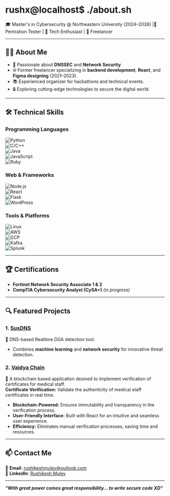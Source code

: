# **rushx@localhost$ ./about.sh**  
🎓 Master's in Cybersecurity @ Northeastern University (2024–2026) |🪼Pentration Tester | 🌟 Tech Enthusiast | 💼 Freelancer  

---

## 👨‍💻 **About Me**  
- 🌟 Passionate about **DNSSEC** and **Network Security**.  
- 🌐 Former freelancer specializing in **backend development**, **React**, and **Figma designing** (2021–2023).  
- 📚 Experienced organizer for hackathons and technical events.  
- 🔒 Exploring cutting-edge technologies to secure the digital world.

---

## 🛠️ **Technical Skills**  
### Programming Languages  
![Python](https://img.shields.io/badge/-Python-3776AB?logo=python&logoColor=white)  
![C/C++](https://img.shields.io/badge/-C%2FC++-00599C?logo=cplusplus&logoColor=white)  
![Java](https://img.shields.io/badge/-Java-007396?logo=java&logoColor=white)  
![JavaScript](https://img.shields.io/badge/-JavaScript-F7DF1E?logo=javascript&logoColor=black)  
![Ruby](https://img.shields.io/badge/-Ruby-CC342D?logo=ruby&logoColor=white)  

### Web & Frameworks  
![Node.js](https://img.shields.io/badge/-Node.js-339933?logo=node.js&logoColor=white)  
![React](https://img.shields.io/badge/-React-61DAFB?logo=react&logoColor=black)  
![Flask](https://img.shields.io/badge/-Flask-000000?logo=flask&logoColor=white)  
![WordPress](https://img.shields.io/badge/-WordPress-21759B?logo=wordpress&logoColor=white)  

### Tools & Platforms  
![Linux](https://img.shields.io/badge/-Linux-FCC624?logo=linux&logoColor=black)  
![AWS](https://img.shields.io/badge/-AWS-FF9900?logo=amazonaws&logoColor=white)  
![GCP](https://img.shields.io/badge/-GCP-4285F4?logo=googlecloud&logoColor=white)  
![Kafka](https://img.shields.io/badge/-Kafka-231F20?logo=apachekafka&logoColor=white)  
![Splunk](https://img.shields.io/badge/-Splunk-000000?logo=splunk&logoColor=white)  

---

## 🏆 **Certifications**  
- **Fortinet Network Security Associate 1 & 2**  
- **CompTIA Cybersecurity Analyst (CySA+)** *(in progress)*  

---

## 🔍 **Featured Projects**  
### 1. **[SusDNS](https://github.com/SuSDNS)**  
🚀 DNS-based Realtime DGA detection tool.  
- Combines **machine learning** and **network security** for innovative threat detection.  

### 2. **[Vaidya Chain](https://github.com/your-susdns-repo)**  
📜 A blockchain based application desined to implement verification of certificates for medical staff.  
**Certificate Verification:** Validate the authenticity of medical staff certificates in real time.  
- **Blockchain-Powered:** Ensures immutability and transparency in the verification process.  
- **User-Friendly Interface:** Built with React for an intuitive and seamless user experience.    
- **Efficiency:** Eliminates manual verification processes, saving time and resources. 

---

## 📫 **Contact Me**  
📧 **Email**: [rushikeshmuley@outlook.com](mailto:rushikeshmuley@outlook.com)  
💼 **LinkedIn**: [Rushikesh Muley](https://www.linkedin.com/in/muleyrushikesh/)  

---

**_"With great power comes great responsibility... to write secure code XD"_**  
